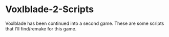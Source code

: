 # Voxlblade-2-Scripts
Voxlblade has been continued into a second game. These are some scripts that I'll find/remake for this game.
